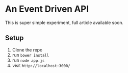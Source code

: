 # An Event Driven API

This is super simple experiment, full article available soon.

## Setup

1. Clone the repo
2. run `bower install`
3. run `node app.js`
4. visit `http://localhost:3000/`